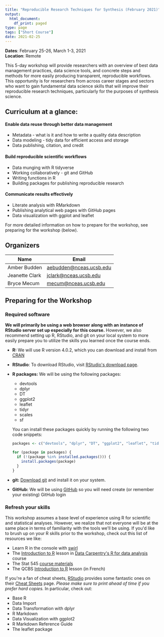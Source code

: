 ```yaml
---
title: "Reproducible Research Techniques for Synthesis (February 2021)"
output:
  html_document:
    df_print: paged
type: page
tags: ["Short Course"]
date: 2021-02-25
---
```




__Dates__: February 25-26, March 1-3, 2021<br>
__Location__: Remote<br>

This 5-day workshop will provide researchers with an overview of best data management practices, data science tools, and concrete steps and methods for more easily producing transparent, reproducible workflows. This opportunity is for researchers from across career stages and sectors who want to gain fundamental data science skills that will improve their reproducible research techniques, particularly for the purposes of synthesis science.


## Curriculum at a glance:

#### Enable data reuse through better data management

* Metadata - what is it and how to write a quality data description
* Data modeling - tidy data for efficient access and storage
* Data publishing, citation, and credit

#### Build reproducible scientific workflows

* Data munging with R tidyverse
* Working collaboratively - git and GitHub
* Writing functions in R
* Building packages for publishing reproducible research

#### Communicate results effectively

* Literate analysis with RMarkdown
* Publishing analytical web pages with GitHub pages
* Data visualization with ggplot and leaflet

For more detailed information on how to prepare for the workshop, see preparing for the workshop (below).


## Organizers

|Name         | Email              |
|-------------|--------------------|
|Amber Budden | aebudden@nceas.ucsb.edu|
|Jeanette Clark| jclark@nceas.ucsb.edu |
|Bryce Mecum| mecum@nceas.ucsb.edu |

## Preparing for the Workshop

### Required software

**We will primarily be using a web browser along with an instance of RStudio server set
up especially for this course.** However, we also recommend setting up R, RStudio,
and git on your local system to more easily prepare you to utilize the skills you learned
once the course ends.

- **R:** We will use R version 4.0.2, which you can download and install from [CRAN](https://cran.rstudio.com)

- **RStudio**: To download RStudio, visit [RStudio's download page](https://www.rstudio.com/products/rstudio/download/).

- **R packages:** We will be using the following packages:

    - devtools
    - dplyr
    - DT
    - ggplot2
    - leaflet
    - tidyr
    - scales
    - sf

    You can install these packages quickly by running the following two code snippets:

    ```r
    packages <- c("devtools", "dplyr", "DT", "ggplot2", "leaflet", "tidyr", "scales", "sf")
    ```

    ```r
    for (package in packages) {
      if (!(package %in% installed.packages())) {
        install.packages(package)
      }
    }
    ```

- **git:** [Download git](https://git-scm.com/downloads) and install it on your system.
- **GitHub:** We will be using [GitHub](https://github.com) so you will need create (or remember your existing) GitHub login

### Refresh your skills

This workshop assumes a base level of experience using R for scientific and statistical analyses.
However, we realize that not everyone will be at the same place in terms of familiarity with the tools we'll be using.
If you'd like to brush up on your R skills prior to the workshop, check out this list of resources we like:

- Learn R in the console with [swirl](https://swirlstats.com/)
- The [Introduction to R](http://www.datacarpentry.org/R-ecology-lesson/01-intro-to-r.html) lesson in [Data Carpentry's R for data analysis](http://www.datacarpentry.org/R-ecology-lesson/) course
- The Stat 545 [course materials](https://stat545.com/r-basics.html)
- The QCBS [Introduction to R](https://qcbs.ca/wiki/r) lesson (in French)

If you're a fan of cheat sheets, [RStudio](https://www.rstudio.com) provides some fantastic ones on their [Cheat Sheets](https://www.rstudio.com/resources/cheatsheets/) page.
*Please make sure to print ahead of time if you prefer hard copies.*
In particular, check out:

* Base R
* Data Import
* Data Transformation with dplyr
* R Markdown
* Data Visualization with ggplot2
* R Markdown Reference Guide
* The leaflet package
